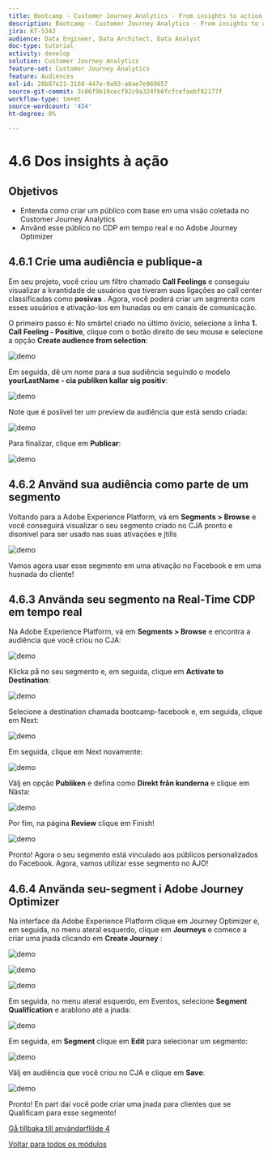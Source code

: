 ```yaml
---
title: Bootcamp - Customer Journey Analytics - From insights to action - Brazil
description: Bootcamp - Customer Journey Analytics - From insights to action - Brazil
jira: KT-5342
audience: Data Engineer, Data Architect, Data Analyst
doc-type: tutorial
activity: develop
solution: Customer Journey Analytics
feature-set: Customer Journey Analytics
feature: Audiences
exl-id: 28b87e21-3168-447e-9a93-a6ae7e969657
source-git-commit: 3c86f9b19cecf92c9a324fb6fcfcefaebf82177f
workflow-type: tm+mt
source-wordcount: '454'
ht-degree: 0%

---
```


# 4.6 Dos insights à ação

## Objetivos

- Entenda como criar um público com base em uma visão coletada no Customer Journey Analytics
- Använd esse público no CDP em tempo real e no Adobe Journey Optimizer

## 4.6.1 Crie uma audiência e publique-a

Em seu projeto, você criou um filtro chamado **Call Feelings** e conseguiu visualizar a kvantidade de usuários que tiveram suas ligações ao call center classificadas como **posivas** . Agora, você poderá criar um segmento com esses usuários e ativação-los em hunadas ou em canais de comunicação.

O primeiro passo é: No smärtel criado no último övício, selecione a linha **1. Call Feeling - Positive**, clique com o botão direito de seu mouse e selecione a opção **Create audience from selection**:

![demo](./images/aud1.png)

Em seguida, dê um nome para a sua audiência seguindo o modelo **yourLastName - cia publiken kallar sig positiv**:

![demo](./images/aud2.png)

Note que é posiível ter um preview da audiência que está sendo criada:

![demo](./images/aud3.png)

Para finalizar, clique em **Publicar**:

![demo](./images/aud4.png)

## 4.6.2 Använd sua audiência como parte de um segmento

Voltando para a Adobe Experience Platform, vá em **Segments > Browse** e você conseguirá visualizar o seu segmento criado no CJA pronto e disonível para ser usado nas suas ativações e jtills

![demo](./images/aud5.png)

Vamos agora usar esse segmento em uma ativação no Facebook e em uma husnada do cliente!

## 4.6.3 Använda seu segmento na Real-Time CDP em tempo real

Na Adobe Experience Platform, vá em **Segments > Browse** e encontra a audiência que você criou no CJA:

![demo](./images/aud6.png)

Klicka på no seu segmento e, em seguida, clique em **Activate to Destination**:

![demo](./images/aud7.png)

Selecione a destination chamada bootcamp-facebook e, em seguida, clique em Next:

![demo](./images/aud8.png)

Em seguida, clique em Next novamente:

![demo](./images/aud9.png)

Välj en opção **Publiken** e defina como **Direkt från kunderna** e clique em Nästa:

![demo](./images/aud10.png)

Por fim, na página **Review** clique em Finish!

![demo](./images/aud11.png)

Pronto! Agora o seu segmento está vinculado aos públicos personalizados do Facebook.
Agora, vamos utilizar esse segmento no AJO!

## 4.6.4 Använda seu-segment i Adobe Journey Optimizer

Na interface da Adobe Experience Platform clique em Journey Optimizer e, em seguida, no menu ateral esquerdo, clique em **Journeys** e comece a criar uma jnada clicando em **Create Journey** :

![demo](./images/aud20.png)

![demo](./images/aud21.png)

![demo](./images/aud22.png)

Em seguida, no menu ateral esquerdo, em Eventos, selecione **Segment Qualification** e arablono até a jnada:

![demo](./images/aud23.png)

Em seguida, em **Segment** clique em **Edit** para selecionar um segmento:

![demo](./images/aud24.png)

Välj en audiência que você criou no CJA e clique em **Save**:

![demo](./images/aud25.png)

Pronto! En part daí você pode criar uma jnada para clientes que se Qualificam para esse segmento!

[Gå tillbaka till användarflöde 4](./uc4.md)

[Voltar para todos os módulos](./../../overview.md)
